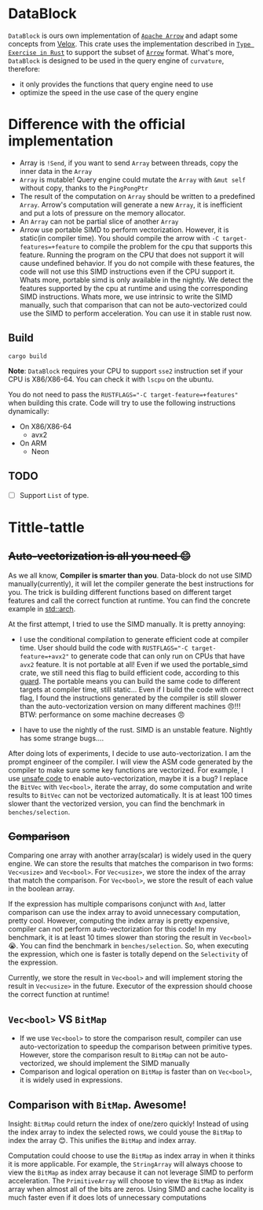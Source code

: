 # DataBlock
`DataBlock` is ours own implementation of [`Apache Arrow`](https://github.com/apache/arrow-rs) and adapt some concepts from [Velox](https://github.com/facebookincubator/velox). This crate uses the implementation described in [`Type Exercise in Rust`](https://github.com/skyzh/type-exercise-in-rust) to support the subset of [`Arrow`](https://github.com/apache/arrow-rs) format. What's more, `DataBlock` is designed to be used in the query engine of `curvature`, therefore:
- it only provides the functions that query engine need to use
- optimize the speed in the use case of the query engine

# Difference with the official implementation
- Array is `!Send`, if you want to send `Array` between threads, copy the inner data in the `Array`
- `Array` is mutable! Query engine could mutate the `Array` with `&mut self` without copy, thanks to the `PingPongPtr`
- The result of the computation on `Array` should be written to a predefined `Array`. Arrow's computation will generate a new `Array`, it is inefficient and put a lots of pressure on the memory allocator. 
- An `Array` can not be partial slice of another `Array`
- Arrow use portable SIMD to perform vectorization. However, it is static(in compiler time). You should compile the arrow with `-C target-features=+feature` to compile the problem for the cpu that supports this feature. Running the program on the CPU that does not support it will cause undefined behavior. If you do not compile with these features, the code will not use this SIMD instructions even if the CPU support it. Whats more, portable simd is only available in the nightly. We detect the features supported by the cpu at runtime and using the corresponding SIMD instructions. Whats more, we use intrinsic to write the SIMD manually, such that comparison that can not be auto-vectorized could use the SIMD to perform acceleration. You can use it in stable rust now.

## Build
```
cargo build
```

**Note**: `DataBlock` requires your CPU to support `sse2` instruction set if your CPU is X86/X86-64. You can check it with `lscpu` on the ubuntu.

You do not need to pass the `RUSTFLAGS="-C target-feature=+features"` when building this crate. Code will try to use the following instructions dynamically:
- On X86/X86-64
    - avx2
- On ARM
    - Neon

## TODO
- [ ] Support `List` of type.

# Tittle-tattle

## ~~Auto-vectorization is all you need 😊~~
As we all know, **Compiler is smarter than you**. Data-block do not use SIMD manually(currently), it will let the compiler generate the best instructions for you. The trick is building different functions based on different target features and call the correct function at runtime. You can find the concrete example in [std::arch](https://doc.rust-lang.org/std/arch/index.html#examples). 

At the first attempt, I tried to use the SIMD manually. It is pretty annoying:

-  I use the conditional compilation to generate efficient code at compiler time. User should build the code with `RUSTFLAGS="-C target-feature=+avx2"` to generate code that can only run on CPUs that have `avx2` feature. It is not portable at all! Even if we used the portable_simd crate, we still need this flag to build efficient code, according to this [guard](https://rust-lang.github.io/packed_simd/perf-guide/target-feature/rustflags.html). The portable means you can build the same code to different targets at compiler time, still static... Even if I build the code with correct flag, I found the instructions generated by the compiler is still slower than the auto-vectorization version on many different machines 😠!!! BTW: performance on some machine decreases 😠

- I have to use the nightly of the rust. SIMD is an unstable feature. Nightly has some strange bugs....

After doing lots of experiments, I decide to use auto-vectorization. I am the prompt engineer of the compiler. I will view the ASM code generated by the compiler to make sure some key functions are vectorized. For example, I use [unsafe code](https://godbolt.org/z/17v7TcWve) to enable auto-vectorization, maybe it is a bug? I replace the `BitVec` with `Vec<bool>`, iterate the array, do some computation and write results to `BitVec` can not be vectorized automatically. It is at least 100 times slower thant the vectorized version, you can find the benchmark in `benches/selection`.

## ~~Comparison~~
Comparing one array with another array(scalar) is widely used in the query engine. We can store the results that matches the comparison in two forms: `Vec<usize>` and `Vec<bool>`. For `Vec<usize>`, we store the index of the array that match the comparison. For `Vec<bool>`, we store the result of each value in the boolean array. 

If the expression has multiple comparisons conjunct with `And`, latter comparison can use the index array to avoid unnecessary computation, pretty cool. However, computing the index array is pretty expensive, compiler can not perform auto-vectorization for this code! In my benchmark, it is at least 10 times slower than storing the result in `Vec<bool>`😭. You can find the benchmark in `benches/selection`. So, when executing the expression, which one is faster is totally depend on the `Selectivity` of the expression. 

Currently, we store the result in `Vec<bool>` and will implement storing the result in `Vec<usize>` in the future. Executor of the expression should choose the correct function at runtime!

## `Vec<bool>` VS `BitMap`
- If we use `Vec<bool>` to store the comparison result, compiler can use auto-vectorization to speedup the comparison between primitive types. However, store the comparison result to `BitMap` can not be auto-vectorized, we should implement the SIMD manually
- Comparison and logical operation on `BitMap` is faster than on `Vec<bool>`, it is widely used in expressions.

## Comparison with `BitMap`. Awesome!
Insight: `BitMap` could return the index of one/zero quickly! Instead of using the index array to index the selected rows, we could youse the `BitMap` to index the array 😊. This unifies the `BitMap` and index array. 

Computation could choose to use the `BitMap` as index array in when it thinks it is more applicable. For example, the `StringArray` will always choose to view the `BitMap` as index array because it can not leverage SIMD to perform acceleration. The `PrimitiveArray` will choose to view the `BitMap` as index array when almost all of the bits are zeros. Using SIMD and cache locality is much faster even if it does lots of unnecessary computations
